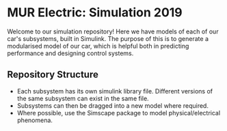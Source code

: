 # MUR Electric: Simulation 2019
Welcome to our simulation repository! Here we have models of each of our car's subsystems, built in Simulink. The purpose of this is to generate a modularised model of our car, which is helpful both in predicting performance and designing control systems.

## Repository Structure
- Each subsystem has its own simulink library file. Different versions of the same subsystem can exist in the same file.
- Subsystems can then be dragged into a new model where required.
- Where possible, use the Simscape package to model physical/electrical phenomena.
